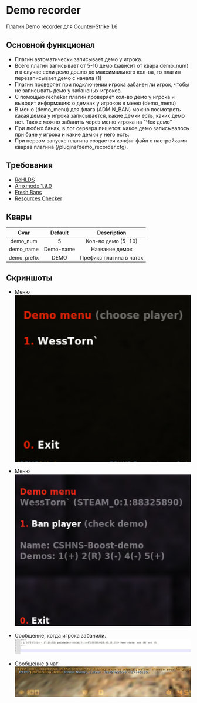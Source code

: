 # Demo recorder

Плагин Demo recorder для Counter-Strike 1.6

## Основной функционал

- Плагин автоматически записывает демо у игрока.
- Всего плагин записывает от 5-10 демо (зависит от квара demo_num) и в случае если демо дошло до максимального кол-ва, то плагин перезаписывает демо с началa (1)
- Плагин проверяет при подключении игрока забанен ли игрок, чтобы не записывать демо у забаненых игроков.
- С помощью recheker плагин проверяет кол-во демо у игрока и выводит информацию о демках у игроков в меню (demo_menu)
- В меню (demo_menu) для флага (ADMIN_BAN) можно посмотреть какая демка у игрока записывается, какие демки есть, каких демо нет. Также можно забанить через меню игрока на "Чек демо"
- При любых банах, в лог сервера пишется: какое демо записывалось при бане у игрока и какие демки у него есть.
- При первом запуске плагина создается конфиг файл с настройками кварав плагина (/plugins/demo_recorder.cfg).

## Требования

- [ReHLDS](https://dev-cs.ru/resources/64/)
- [Amxmodx 1.9.0](https://www.amxmodx.org/downloads-new.php)
- [Fresh Bans](https://dev-cs.ru/resources/196/)
- [Resources Checker](https://dev-cs.ru/resources/72/)

## Квары
| Cvar | Default | Description |
| :-: | :-: | :-: |
| demo_num | 5 | Кол-во демо (5-10) |
| demo_name | Demo-name | Название демок |
| demo_prefix | DEMO | Префикс плагина в чатах |

## Скриншоты

- Меню
![alt text](screen/dem1.png)

- Меню
![alt text](screen/dem2.png)

- Сообщение, когда игрока забанили.
![alt text](screen/dem3.jpg)

- Сообщение в чат
![alt text](screen/dem4.jpg)